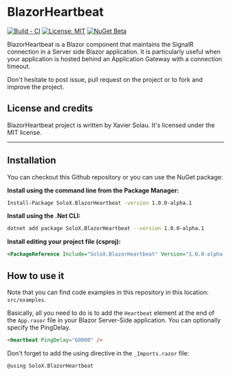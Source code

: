 
# BlazorHeartbeat
[![Build - CI](https://github.com/xaviersolau/BlazorHeartbeat/workflows/Build%20-%20CI/badge.svg)](https://github.com/xaviersolau/BlazorHeartbeat/actions?query=workflow%3A%22Build+-+CI%22)
[![License: MIT](https://img.shields.io/badge/License-MIT-blue.svg)](LICENSE)
[![NuGet Beta](https://img.shields.io/nuget/vpre/SoloX.BlazorHeartbeat.svg)](https://www.nuget.org/packages/SoloX.BlazorHeartbeat)

BlazorHeartbeat is a Blazor component that maintains the SignalR connection in a Server side Blazor application.
It is particularly useful when your application is hosted behind an Application Gateway with a connection timeout.

Don't hesitate to post issue, pull request on the project or to fork and improve the project.

## License and credits

BlazorHeartbeat project is written by Xavier Solau. It's licensed under the MIT license.

 * * *

## Installation

You can checkout this Github repository or you can use the NuGet package:

**Install using the command line from the Package Manager:**
```bash
Install-Package SoloX.BlazorHeartbeat -version 1.0.0-alpha.1
```

**Install using the .Net CLI:**
```bash
dotnet add package SoloX.BlazorHeartbeat --version 1.0.0-alpha.1
```

**Install editing your project file (csproj):**
```xml
<PackageReference Include="SoloX.BlazorHeartbeat" Version="1.0.0-alpha.1" />
```

## How to use it

Note that you can find code examples in this repository in this location: `src/examples`.

Basically, all you need to do is to add the `Heartbeat` element at the end of the `App.rasor`
file in your Blazor Server-Side application.
You can optionally specify the PingDelay.

```html
<Heartbeat PingDelay="60000" />
```

Don't forget to add the using directive in the `_Imports.razor` file:

```razor
@using SoloX.BlazorHeartbeat
```
